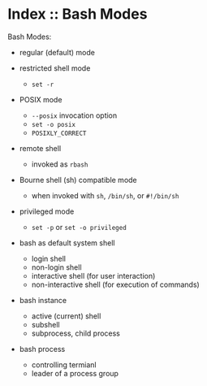 # Index :: Bash Modes


Bash Modes:
- regular (default) mode
- restricted shell mode
  - `set -r`
- POSIX mode
  -  `--posix` invocation option
  - `set -o posix`
  - `POSIXLY_CORRECT`
- remote shell
  - invoked as `rbash`
- Bourne shell (sh) compatible mode
  - when invoked with `sh`, `/bin/sh`, or `#!/bin/sh`
- privileged mode
  - `set -p` or `set -o privileged`


- bash as default system shell
  - login shell
  - non-login shell
  - interactive shell (for user interaction)
  - non-interactive shell (for execution of commands)
- bash instance
  - active (current) shell
  - subshell
  - subprocess, child process
- bash process
  - controlling termianl
  - leader of a process group
